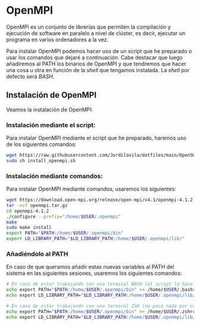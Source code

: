 
# OpenMPI

OpenMPI es un conjunto de librerías que permiten la compilación y ejecución de software en paralelo a nivel de clúster, es decir, ejecutar un programa en varios ordenadores a la vez. 

Para instalar OpenMPI podemos hacer uso de un script que he preparado o usar los comandos que dejaré a continuación. Cabe destacar que luego añadiremos al PATH los binarios de OpenMPI y que tendremos que hacer una cosa u otra en función de la _shell_ que tengamos instalada. La _shell_ por defecto será _BASH_.

## Instalación de OpenMPI

Veamos la instalación de OpenMPI:

### Instalación mediante el script:

Para instalar OpenMPI mediante el script que he preparado, haremos uso de los siguientes comandos:

```bash
wget https://raw.githubusercontent.com/Jordilavila/dotfiles/main/OpenSUSE/install_files/install_openmpi.sh
sudo sh install_openmpi.sh
```

### Instalación mediante comandos:

Para instalar OpenMPI mediante comandos, usaremos los siguientes:

```bash
wget https://download.open-mpi.org/release/open-mpi/v4.1/openmpi-4.1.2.tar.gz -O openmpi.tar.gz
tar -xvf openmpi.tar.gz
cd openmpi-4.1.2
./configure --prefix="/home/$USER/.openmpi"
make
sudo make install
export PATH="$PATH:/home/$USER/.openmpi/bin"
export LD_LIBRARY_PATH="$LD_LIBRARY_PATH:/home/$USER/.openmpi/lib/"
```

### Añadiéndolo al PATH

En caso de que queramos añadir estas nuevas variables al PATH del sistema en las siguientes sesiones, usaremos los siguientes comandos:

```bash
# En caso de estar trabajando con una terminal BASH (el script lo hace por defecto)
echo export PATH="$PATH:/home/$USER/.openmpi/bin" >> /home/$USER/.bashrc
echo export LD_LIBRARY_PATH="$LD_LIBRARY_PATH:/home/$USER/.openmpi/lib/" >> /home/$USER/.bashrc

# En caso de estar trabajando con una terminal ZSH (no pasa nada por usar esto si hemos usado el script)
echo export PATH="$PATH:/home/$USER/.openmpi/bin" >> /home/$USER/.zshrc
echo export LD_LIBRARY_PATH="$LD_LIBRARY_PATH:/home/$USER/.openmpi/lib/" >> /home/$USER/.zshrc
```
